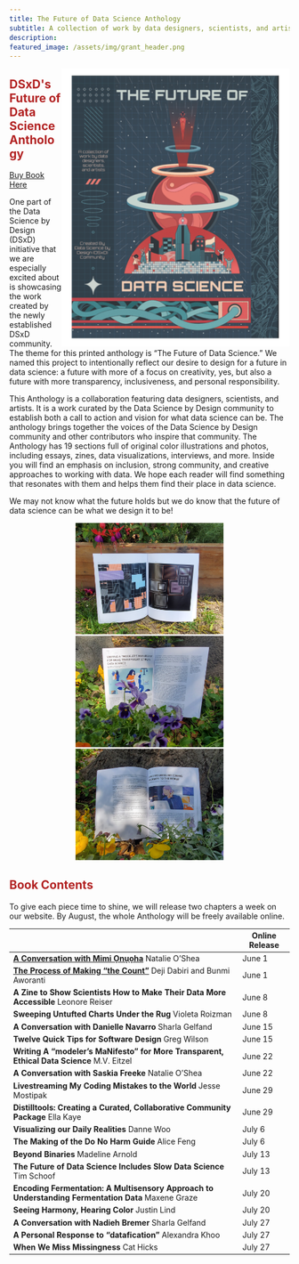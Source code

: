 ```yaml
---
title: The Future of Data Science Anthology
subtitle: A collection of work by data designers, scientists, and artists
description: 
featured_image: /assets/img/grant_header.png
---
```


<img src="../assets/img/book_cover.png" alt="Introducing Grants Science Fiction Poster.  Planets, data visualizations, stars, and rocket man above a futuristic city." align="right" height="500">

## <span style="color:firebrick">**DSxD's Future of Data Science Anthology**</span>

<p align="center">
<div class="buttons">
    <a href="http://tinyurl.com/FutureDS" class="btn btn-primary">
      Buy Book Here
    </a>
</div>
</p>


One part of the Data Science by Design (DSxD) initiative that we are especially excited about is showcasing the work created by the newly established DSxD community. The theme for this printed anthology is “The Future of Data Science.” We named this project to intentionally reflect our desire to design for a future in data science: a future with more of a focus on creativity, yes, but also a future with more transparency, inclusiveness, and personal responsibility.

This Anthology is a collaboration featuring data designers, scientists, and artists. It is a work curated by the Data Science by Design community to establish both a call to action and vision for what data science can be. The anthology brings together the voices of the Data Science by Design community and other contributors who inspire that community. The Anthology has 19 sections full of original color illustrations and photos, including essays, zines, data visualizations, interviews, and more. Inside you will find an emphasis on inclusion, strong community, and creative approaches to working with data. We hope each reader will find something that resonates with them and helps them find their place in data science.

We may not know what the future holds but we do know that the future of data science can be what we design it to be!

<p align="center">
<img src="../assets/img/book1.jpg" alt="Photograph of an open book with two full page art works in a garden with red and purple flowers" height="200">
<img src="../assets/img/book2.jpg" alt="Photograph of an open book with illustration and text in a garden with purple flowers" height="200">
<img src="../assets/img/book3.jpg" alt="Photograph of an open book with illustration and text in a garden with yellow flowers" height="200">
</p>

## <span style="color:firebrick">Book Contents</span>

To give each piece time to shine, we will release two chapters a week on our website. By August, the whole Anthology will be freely available online.

|                                                                                                | **Online Release** |
|------------------------------------------------------------------------------------------------|--------------------|
| [**A Conversation with Mimi Ọnụọha**](https://datasciencebydesign.org/blog/conversation-with-mimi) Natalie O’Shea                                             |             June 1 |
| [**The Process of Making “the Count”**](https://datasciencebydesign.org/blog/the-process-of-making-the-count) Deji Dabiri and Bunmi Aworanti                           |             June 1 |
| **A Zine to Show Scientists How to Make Their Data More Accessible** Leonore Reiser            |             June 8 |
| **Sweeping Untufted Charts Under the Rug** Violeta Roizman                                     |             June 8 |
| **A Conversation with Danielle Navarro** Sharla Gelfand                                        |            June 15 |
| **Twelve Quick Tips for Software Design** Greg Wilson                                          |            June 15 |
| **Writing A “modeler’s MaNifesto” for More Transparent, Ethical Data Science** M.V. Eitzel     |            June 22 |
| **A Conversation with Saskia Freeke** Natalie O’Shea                                           |            June 22 |
| **Livestreaming My Coding Mistakes to the World** Jesse Mostipak                               |            June 29 |
| **Distilltools: Creating a Curated, Collaborative Community Package** Ella Kaye                |            June 29 |
| **Visualizing our Daily Realities** Danne Woo                                                  |             July 6 |
| **The Making of the Do No Harm Guide** Alice Feng                                              |             July 6 |
| **Beyond Binaries** Madeline Arnold                                                            |            July 13 |
| **The Future of Data Science Includes Slow Data Science** Tim Schoof                           |            July 13 |
| **Encoding Fermentation: A Multisensory Approach to Understanding Fermentation Data** Maxene Graze |            July 20 |
| **Seeing Harmony, Hearing Color** Justin Lind                                                  |            July 20 |
| **A Conversation with Nadieh Bremer** Sharla Gelfand                                           |            July 27 |
| **A Personal Response to “datafication”** Alexandra Khoo                                       |            July 27 |
| **When We Miss Missingness** Cat Hicks                                                         |            July 27 |


<!-- ## Contributors

<b> 
Alexandra Khoo <span>&#183;</span>
Alice Feng <span>&#183;</span>
Ayodeji Dabiri <span>&#183;</span>
Cat Hicks <span>&#183;</span>
Danielle Navarro <span>&#183;</span>
Danne Woo <span>&#183;</span>
Ella Kaye <span>&#183;</span>
Greg Wilson <span>&#183;</span>
Jesse Mostipak <span>&#183;</span>
Justin Lind <span>&#183;</span>
Leonore Reiser <span>&#183;</span>
M.V. Eitzel <span>&#183;</span>
Madeline Arnold <span>&#183;</span>
Maxene Graze <span>&#183;</span>
Mimi Ọnụọha <span>&#183;</span>
Nadieh Bremer <span>&#183;</span>
Natalie O'Shea <span>&#183;</span>
Saskia Freeke <span>&#183;</span>
Sharla Gelfand <span>&#183;</span>
Tim Schoof <span>&#183;</span> 
</b>
 -->


